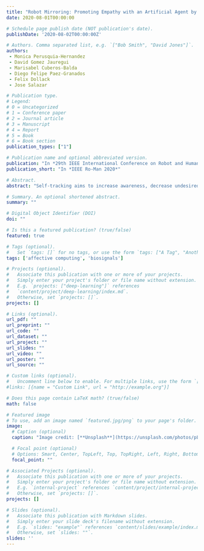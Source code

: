 ```yaml
---
title: "Robot Mirroring: Promoting Empathy with an Artificial Agent by Reflecting the User's Physiological Affective States"
date: 2020-08-01T00:00:00

# Schedule page publish date (NOT publication's date).
publishDate: '2020-08-02T00:00:00Z'

# Authors. Comma separated list, e.g. `["Bob Smith", "David Jones"]`.
authors:
 - Monica Perusquia-Hernandez
 - David Gomez Jauregui
 - Marisabel Cuberos-Balda
 - Diego Felipe Paez-Granados
 - Felix Dollack
 - Jose Salazar

# Publication type.
# Legend:
# 0 = Uncategorized
# 1 = Conference paper
# 2 = Journal article
# 3 = Manuscript
# 4 = Report
# 5 = Book
# 6 = Book section
publication_types: ["1"]

# Publication name and optional abbreviated version.
publication: "In *29th IEEE International Conference on Robot and Human Interactive Communication 2020*."
publication_short: "In *IEEE Ro-Man 2020*"

# Abstract.
abstract: "Self-tracking aims to increase awareness, decrease undesired behaviors, and ultimately lead towards a healthier lifestyle. However, inappropriate communication of self-tracking results might cause the opposite effect. Subtle self-tracking feedback is an alternative that can be provided with the aid of an artificial agent representing the self. Hence, we propose a wearable pet that reflects the user's affective states through visual and haptic feedback. By eliciting empathy and fostering helping behaviors towards it, users would indirectly help themselves without explicit feedback. A wearable prototype was built, and three user studies performed to evaluate the appropriateness of the proposed affective representations. Visual representations using facial and body cues were clear for valence and less clear for arousal. Haptic interoceptive patterns emulating heart-rate levels matched the desired feedback urgency levels with a saturation frequency. The integrated visuo-haptic representations matched to participants own affective experience. From the results, we derived three design guidelines for future robot mirroring wearable systems: physical embodiment, interoceptive feedback, and customization."

# Summary. An optional shortened abstract.
summary: ""

# Digital Object Identifier (DOI)
doi: ""

# Is this a featured publication? (true/false)
featured: true

# Tags (optional).
#   Set `tags: []` for no tags, or use the form `tags: ["A Tag", "Another Tag"]` for one or more tags.
tags: ['affective computing', 'biosignals']

# Projects (optional).
#   Associate this publication with one or more of your projects.
#   Simply enter your project's folder or file name without extension.
#   E.g. `projects: ["deep-learning"]` references
#   `content/project/deep-learning/index.md`.
#   Otherwise, set `projects: []`.
projects: []

# Links (optional).
url_pdf: ""
url_preprint: ""
url_code: ""
url_dataset: ""
url_project: ""
url_slides: ""
url_video: ""
url_poster: ""
url_source: ""

# Custom links (optional).
#   Uncomment line below to enable. For multiple links, use the form `[{...}, {...}, {...}]`.
#links: [{name = "Custom Link", url = "http://example.org"}]

# Does this page contain LaTeX math? (true/false)
math: false

# Featured image
# To use, add an image named `featured.jpg/png` to your page's folder.
image:
  # Caption (optional)
  caption: "Image credit: [**Unsplash**](https://unsplash.com/photos/pLCdAaMFLTE)"

  # Focal point (optional)
  # Options: Smart, Center, TopLeft, Top, TopRight, Left, Right, BottomLeft, Bottom, BottomRight
  focal_point: ""

# Associated Projects (optional).
#   Associate this publication with one or more of your projects.
#   Simply enter your project's folder or file name without extension.
#   E.g. `internal-project` references `content/project/internal-project/index.md`.
#   Otherwise, set `projects: []`.
projects: []

# Slides (optional).
#   Associate this publication with Markdown slides.
#   Simply enter your slide deck's filename without extension.
#   E.g. `slides: "example"` references `content/slides/example/index.md`.
#   Otherwise, set `slides: ""`.
slides: ''
---
```

